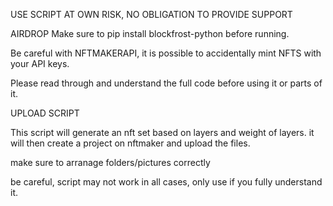 USE SCRIPT AT OWN RISK, NO OBLIGATION TO PROVIDE SUPPORT




AIRDROP
Make sure to pip install blockfrost-python before running.

Be careful with NFTMAKERAPI, it is possible to accidentally mint NFTS with your API keys. 

Please read through and understand the full code before using it or parts of it. 




UPLOAD SCRIPT

This script will generate an nft set based on layers and weight of layers. it will then create a project on nftmaker and upload the files. 

make sure to arranage folders/pictures correctly

be careful, script may not work in all cases, only use if you fully understand it. 
